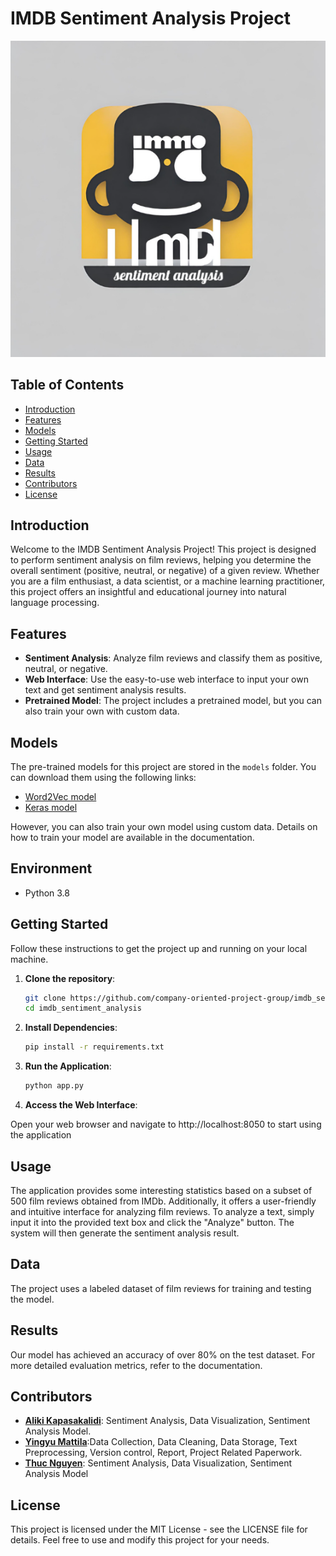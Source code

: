 # IMDB Sentiment Analysis Project

![Project Image](project_image.png)

## Table of Contents
- [Introduction](#introduction)
- [Features](#features)
- [Models](#models)
- [Getting Started](#getting-started)
- [Usage](#usage)
- [Data](#data)
- [Results](#results)
- [Contributors](#contributors)
- [License](#license)

## Introduction

Welcome to the IMDB Sentiment Analysis Project! This project is designed to perform sentiment analysis on film reviews, helping you determine the overall sentiment (positive, neutral, or negative) of a given review. Whether you are a film enthusiast, a data scientist, or a machine learning practitioner, this project offers an insightful and educational journey into natural language processing.

## Features

- **Sentiment Analysis**: Analyze film reviews and classify them as positive, neutral, or negative.
- **Web Interface**: Use the easy-to-use web interface to input your own text and get sentiment analysis results.
- **Pretrained Model**: The project includes a pretrained model, but you can also train your own with custom data.

## Models

The pre-trained models for this project are stored in the `models` folder. You can download them using the following links:

- [Word2Vec model](https://drive.google.com/uc?id=1c0cmPI2MY-qHW6v6-O8Lg1cJ1c_7FyxH&export=download)
- [Keras model](https://drive.google.com/uc?id=1YqW4gmslQxV50I4ByrF5zpYPvtJqYSpm&export=download)

However, you can also train your own model using custom data. Details on how to train your model are available in the documentation.

## Environment
- Python 3.8
## Getting Started

Follow these instructions to get the project up and running on your local machine.

1. **Clone the repository**:

   ```bash
   git clone https://github.com/company-oriented-project-group/imdb_sentiment_analysis.git
   cd imdb_sentiment_analysis
   ```

2. **Install Dependencies**:

   ```bash
   pip install -r requirements.txt
   ```
   
3. **Run the Application**:

   ```bash
   python app.py
   ```

4. **Access the Web Interface**:

Open your web browser and navigate to http://localhost:8050 to start using the application

## Usage

The application provides some interesting statistics based on a subset of 500 film reviews obtained from IMDb. Additionally, it offers a user-friendly and intuitive interface for analyzing film reviews. To analyze a text, simply input it into the provided text box and click the "Analyze" button. The system will then generate the sentiment analysis result.

## Data

The project uses a labeled dataset of film reviews for training and testing the model.

## Results

Our model has achieved an accuracy of over 80% on the test dataset. For more detailed evaluation metrics, refer to the documentation.

## Contributors

- [**Aliki Kapasakalidi**](https://github.com/AlikiKap): Sentiment Analysis, Data Visualization, Sentiment Analysis Model.
- [**Yingyu Mattila**](https://github.com/C520S):Data Collection, Data Cleaning, Data Storage, Text Preprocessing, Version control,
Report, Project Related Paperwork.
- [**Thuc Nguyen**](https://github.com/thuc-nguyen-oamk): Sentiment Analysis, Data Visualization, Sentiment Analysis Model

## License
This project is licensed under the MIT License - see the LICENSE file for details. Feel free to use and modify this project for your needs.

